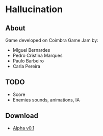 Hallucination
=============

## About ##

Game developed on Coimbra Game Jam <Insert Coimbra Game Jam website> 
by:
  - Miguel Bernardes
  - Pedro Cristina Marques
  - Paulo Barbeiro
  - Carla Pereira


## TODO ##

- Score
- Enemies sounds, animations, IA

## Download ## 
- [Alpha v0.1](https://dl.dropboxusercontent.com/u/2529620/Hallucination_alpha_v0_1.rar)
